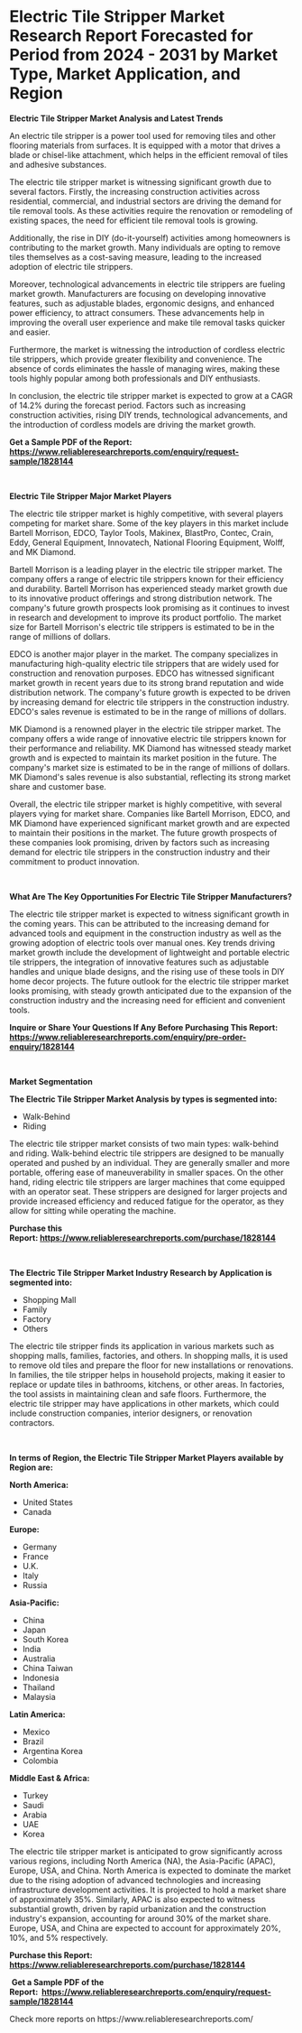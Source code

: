 <p><h1>Electric Tile Stripper Market Research Report Forecasted for Period from 2024 -  2031 by Market Type, Market Application, and Region</h1></p><p><strong>Electric Tile Stripper Market Analysis and Latest Trends</strong></p>
<p><p>An electric tile stripper is a power tool used for removing tiles and other flooring materials from surfaces. It is equipped with a motor that drives a blade or chisel-like attachment, which helps in the efficient removal of tiles and adhesive substances.</p><p>The electric tile stripper market is witnessing significant growth due to several factors. Firstly, the increasing construction activities across residential, commercial, and industrial sectors are driving the demand for tile removal tools. As these activities require the renovation or remodeling of existing spaces, the need for efficient tile removal tools is growing.</p><p>Additionally, the rise in DIY (do-it-yourself) activities among homeowners is contributing to the market growth. Many individuals are opting to remove tiles themselves as a cost-saving measure, leading to the increased adoption of electric tile strippers.</p><p>Moreover, technological advancements in electric tile strippers are fueling market growth. Manufacturers are focusing on developing innovative features, such as adjustable blades, ergonomic designs, and enhanced power efficiency, to attract consumers. These advancements help in improving the overall user experience and make tile removal tasks quicker and easier.</p><p>Furthermore, the market is witnessing the introduction of cordless electric tile strippers, which provide greater flexibility and convenience. The absence of cords eliminates the hassle of managing wires, making these tools highly popular among both professionals and DIY enthusiasts.</p><p>In conclusion, the electric tile stripper market is expected to grow at a CAGR of 14.2% during the forecast period. Factors such as increasing construction activities, rising DIY trends, technological advancements, and the introduction of cordless models are driving the market growth.</p></p>
<p><strong>Get a Sample PDF of the Report:&nbsp; <a href="https://www.reliableresearchreports.com/enquiry/request-sample/1828144">https://www.reliableresearchreports.com/enquiry/request-sample/1828144</a></strong></p>
<p>&nbsp;</p>
<p><strong>Electric Tile Stripper Major Market Players</strong></p>
<p><p>The electric tile stripper market is highly competitive, with several players competing for market share. Some of the key players in this market include Bartell Morrison, EDCO, Taylor Tools, Makinex, BlastPro, Contec, Crain, Eddy, General Equipment, Innovatech, National Flooring Equipment, Wolff, and MK Diamond.</p><p>Bartell Morrison is a leading player in the electric tile stripper market. The company offers a range of electric tile strippers known for their efficiency and durability. Bartell Morrison has experienced steady market growth due to its innovative product offerings and strong distribution network. The company's future growth prospects look promising as it continues to invest in research and development to improve its product portfolio. The market size for Bartell Morrison's electric tile strippers is estimated to be in the range of millions of dollars.</p><p>EDCO is another major player in the market. The company specializes in manufacturing high-quality electric tile strippers that are widely used for construction and renovation purposes. EDCO has witnessed significant market growth in recent years due to its strong brand reputation and wide distribution network. The company's future growth is expected to be driven by increasing demand for electric tile strippers in the construction industry. EDCO's sales revenue is estimated to be in the range of millions of dollars.</p><p>MK Diamond is a renowned player in the electric tile stripper market. The company offers a wide range of innovative electric tile strippers known for their performance and reliability. MK Diamond has witnessed steady market growth and is expected to maintain its market position in the future. The company's market size is estimated to be in the range of millions of dollars. MK Diamond's sales revenue is also substantial, reflecting its strong market share and customer base.</p><p>Overall, the electric tile stripper market is highly competitive, with several players vying for market share. Companies like Bartell Morrison, EDCO, and MK Diamond have experienced significant market growth and are expected to maintain their positions in the market. The future growth prospects of these companies look promising, driven by factors such as increasing demand for electric tile strippers in the construction industry and their commitment to product innovation.</p></p>
<p>&nbsp;</p>
<p><strong>What Are The Key Opportunities For Electric Tile Stripper Manufacturers?</strong></p>
<p><p>The electric tile stripper market is expected to witness significant growth in the coming years. This can be attributed to the increasing demand for advanced tools and equipment in the construction industry as well as the growing adoption of electric tools over manual ones. Key trends driving market growth include the development of lightweight and portable electric tile strippers, the integration of innovative features such as adjustable handles and unique blade designs, and the rising use of these tools in DIY home decor projects. The future outlook for the electric tile stripper market looks promising, with steady growth anticipated due to the expansion of the construction industry and the increasing need for efficient and convenient tools.</p></p>
<p><strong>Inquire or Share Your Questions If Any Before Purchasing This Report: <a href="https://www.reliableresearchreports.com/enquiry/pre-order-enquiry/1828144">https://www.reliableresearchreports.com/enquiry/pre-order-enquiry/1828144</a></strong></p>
<p>&nbsp;</p>
<p><strong>Market Segmentation</strong></p>
<p><strong>The Electric Tile Stripper Market Analysis by types is segmented into:</strong></p>
<p><ul><li>Walk-Behind</li><li>Riding</li></ul></p>
<p><p>The electric tile stripper market consists of two main types: walk-behind and riding. Walk-behind electric tile strippers are designed to be manually operated and pushed by an individual. They are generally smaller and more portable, offering ease of maneuverability in smaller spaces. On the other hand, riding electric tile strippers are larger machines that come equipped with an operator seat. These strippers are designed for larger projects and provide increased efficiency and reduced fatigue for the operator, as they allow for sitting while operating the machine.</p></p>
<p><strong>Purchase this Report:&nbsp;<a href="https://www.reliableresearchreports.com/purchase/1828144">https://www.reliableresearchreports.com/purchase/1828144</a></strong></p>
<p>&nbsp;</p>
<p><strong>The Electric Tile Stripper Market Industry Research by Application is segmented into:</strong></p>
<p><ul><li>Shopping Mall</li><li>Family</li><li>Factory</li><li>Others</li></ul></p>
<p><p>The electric tile stripper finds its application in various markets such as shopping malls, families, factories, and others. In shopping malls, it is used to remove old tiles and prepare the floor for new installations or renovations. In families, the tile stripper helps in household projects, making it easier to replace or update tiles in bathrooms, kitchens, or other areas. In factories, the tool assists in maintaining clean and safe floors. Furthermore, the electric tile stripper may have applications in other markets, which could include construction companies, interior designers, or renovation contractors.</p></p>
<p>&nbsp;</p>
<p><strong>In terms of Region, the Electric Tile Stripper Market Players available by Region are:</strong></p>
<p>
    <p> <strong> North America: </strong>
        <ul>
            <li>United States</li>
            <li>Canada</li>
        </ul>
        </p> 
    <p> <strong> Europe: </strong>
        <ul>
            <li>Germany</li>
            <li>France</li>
            <li>U.K.</li>
            <li>Italy</li>
            <li>Russia</li>
        </ul>
        </p> 
    <p> <strong> Asia-Pacific: </strong>
        <ul>
            <li>China</li>
            <li>Japan</li>
            <li>South Korea</li>
            <li>India</li>
            <li>Australia</li>
            <li>China Taiwan</li>
            <li>Indonesia</li>
            <li>Thailand</li>
            <li>Malaysia</li>
        </ul>
        </p> 
    <p> <strong> Latin America: </strong>
        <ul>
            <li>Mexico</li>
            <li>Brazil</li>
            <li>Argentina Korea</li>
            <li>Colombia</li>
        </ul>
        </p> 
    <p> <strong> Middle East & Africa: </strong>
        <ul>
            <li>Turkey</li>
            <li>Saudi</li>
            <li>Arabia</li>
            <li>UAE</li>
            <li>Korea</li>
        </ul>
    </p>
    </p>
<p><p>The electric tile stripper market is anticipated to grow significantly across various regions, including North America (NA), the Asia-Pacific (APAC), Europe, USA, and China. North America is expected to dominate the market due to the rising adoption of advanced technologies and increasing infrastructure development activities. It is projected to hold a market share of approximately 35%. Similarly, APAC is also expected to witness substantial growth, driven by rapid urbanization and the construction industry's expansion, accounting for around 30% of the market share. Europe, USA, and China are expected to account for approximately 20%, 10%, and 5% respectively.</p></p>
<p><strong>Purchase this Report: <a href="https://www.reliableresearchreports.com/purchase/1828144">https://www.reliableresearchreports.com/purchase/1828144</a></strong></p>
<p>&nbsp;<strong>Get a Sample PDF of the Report:&nbsp;&nbsp;<a href="https://www.reliableresearchreports.com/enquiry/request-sample/1828144">https://www.reliableresearchreports.com/enquiry/request-sample/1828144</a></strong></p>
<p><strong></strong></p>
<p>Check more reports on https://www.reliableresearchreports.com/</p>